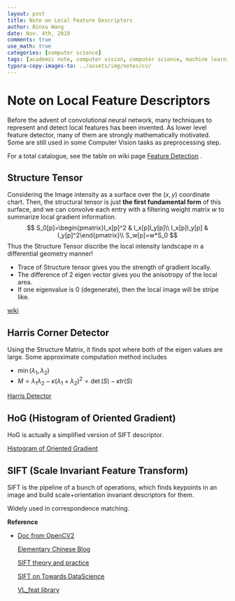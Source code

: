 ```yaml
---
layout: post
title: Note on Local Feature Descriptors
author: Binxu Wang
date: Nov. 4th, 2019
comments: true
use_math: true
categories: [computer science]
tags: [academic note, computer vision, computer science, machine learning]
typora-copy-images-to: ../assets/img/notes/cv/
---
```


Note on Local Feature Descriptors
========

Before the advent of convolutional neural network, many techniques to represent and detect local features has been invented. As lower level feature detector, many of them are strongly mathematically motivated. Some are still used in some Computer Vision tasks as preprocessing step. 

For a total catalogue, see the table on wiki page [Feature Detection](https://en.wikipedia.org/wiki/Feature_detection_(computer_vision)) . 



## Structure Tensor

Considering the Image intensity as a surface over the $(x,y)$ coordinate chart. Then, the structural tensor is just **the first fundamental form** of this surface, and we can convolve each entry with a filtering weight matrix $w$ to summarize local gradient information. 
$$
S_0[p]=\begin{pmatrix}I_x[p]^2 & I_x[p]I_y[p]\\
						I_x[p]I_y[p] & I_y[p]^2\end{pmatrix}\\
S_w[p]=w*S_0
$$
Thus the Structure Tensor discribe the local intensity landscape in a differential geometry manner! 

* Trace of Structure tensor gives you the strength of gradient locally. 
* The difference of 2 eigen vector gives you the anisotropy of the local area. 
* If one eigenvalue is 0 (degenerate), then the local image will be stripe like.

[wiki](https://en.wikipedia.org/wiki/Structure_tensor)

## Harris Corner Detector 

Using the Structure Matrix, it finds spot where both of the eigen values are large. Some approximate computation method includes

* $\min(\lambda_1,\lambda_2)$ 
* $M=\lambda_1\lambda_2-\kappa(\lambda_1+\lambda_2)^2 =\det(S)-\kappa tr(S)$ 



[Harris Detector](https://en.wikipedia.org/wiki/Corner_detection#The_Harris_&_Stephens_/_Plessey_/_Shi–Tomasi_corner_detection_algorithms)
<!-- [https://en.wikipedia.org/wiki/Corner_detection#The_Harris_&_Stephens_/_Plessey_/_Shi%E2%80%93Tomasi_corner_detection_algorithms] -->

## HoG (Histogram of Oriented Gradient)

HoG is actually a simplified version of SIFT descriptor. 

[Histogram of Oriented Gradient](https://en.wikipedia.org/wiki/Histogram_of_oriented_gradients)

## SIFT (Scale Invariant Feature Transform)



SIFT is the pipeline of a bunch of operations, which finds keypoints in an image and build scale+orientation invariant descriptors for them. 

Widely used in correspondence matching. 

**Reference** 

* [Doc from OpenCV2](https://opencv-python-tutroals.readthedocs.io/en/latest/py_tutorials/py_feature2d/py_sift_intro/py_sift_intro.html)

  [Elementary Chinese Blog](https://blog.csdn.net/zddblog/article/details/7521424) 

  [SIFT theory and practice](http://aishack.in/tutorials/sift-scale-invariant-feature-transform-introduction/) 

  [SIFT on Towards DataScience](https://towardsdatascience.com/sift-scale-invariant-feature-transform-c7233dc60f37)

  [VL_feat library]( http://www.vlfeat.org/api/sift.html )